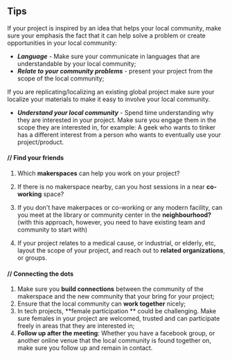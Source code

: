 ## Tips

If your project is inspired by an idea that helps your local community, make sure your emphasis the fact that it can help solve a problem or create opportunities in your local community:

* ***Language*** -  Make sure your communicate in languages that are understandable by your local community;
*  ***Relate to your community problems*** - present your project from the scope of the local community;

If you are replicating/localizing an existing global project make sure your localize your materials to make it easy to involve your local community.

* ***Understand your local community*** - Spend time understanding why they are interested in your project. Make sure you engage them in the scope they are interested in, for example: A geek who wants to tinker has a different interest from a person who wants to eventually use your project/product.

#### // Find your friends

1. Which **makerspaces** can help you work on your project?

2. If there is no makerspace nearby, can you host sessions in a near **co-working** space?

3. If you don't have makerpaces or co-working or any modern facility, can you meet at the library or community center in the **neighbourhood?** (with this approach, however, you need to have existing team and community to start with)

4. If your project relates to a medical cause, or industrial, or elderly, etc, layout the scope of your project, and reach out to **related organizations**, or groups. 

#### // Connecting the dots

1. Make sure you **build connections** between the community of the makerspace and the new community that your bring for your project;
2. Ensure that the local community can **work together** nicely;
3. In tech projects, **female participation ** could be challenging. Make sure females in your project are welcomed, trusted and can participate freely in areas that they are interested in;
4. **Follow up after the meeting**: Whether you have a facebook group, or another online venue that the local community is found together on, make sure you follow up and remain in contact.

